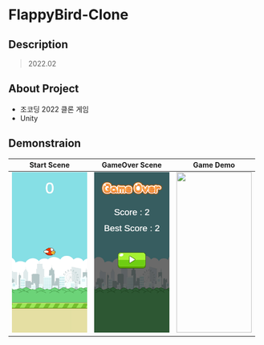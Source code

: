 # FlappyBird-Clone

## Description

> 2022.02

## About Project

* 조코딩 2022 클론 게임
* Unity

## Demonstraion

| Start Scene | GameOver Scene | Game Demo |
| ---------- | ---------- | ---------- |
| <a href="#"><img src='./img/Start.jpg' width="150" height="320"> | <a href="#"><img src='./img/GameOver.jpg' width="150" height="320"> | <a href="#"><img src='./img/Scenes.gif' width="150" height="320">


  
    
  
